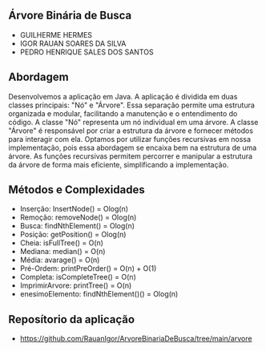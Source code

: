## Árvore Binária de Busca

- GUILHERME HERMES
- IGOR RAUAN SOARES DA SILVA
- PEDRO HENRIQUE SALES DOS SANTOS

## Abordagem

Desenvolvemos a aplicação em Java.
A aplicação é dividida em duas classes principais: "Nó" e "Árvore". Essa separação permite uma estrutura organizada e modular, facilitando a manutenção e o entendimento do código.
A classe "Nó" representa um nó individual em uma árvore.
A classe "Árvore" é responsável por criar a estrutura da árvore e fornecer métodos para interagir com ela.
Optamos por utilizar funções recursivas em nossa implementação, pois essa abordagem se encaixa bem na estrutura de uma árvore. As funções recursivas permitem percorrer e manipular a estrutura da árvore de forma mais eficiente, simplificando a implementação.



## Métodos e Complexidades

- Inserção: InsertNode() = Olog(n)
- Remoção: removeNode() = Olog(n)
- Busca: findNthElement() = Olog(n)
- Posição: getPosition() = Olog(n)
- Cheia: isFullTree() = O(n)
- Mediana: median() = O(n)
- Média: avarage() = O(n)
- Pré-Ordem: printPreOrder() = O(n) + O(1)
- Completa: isCompleteTree() = O(n)
- ImprimirArvore: printTree() = O(n)
- enesimoElemento: findNthElement()() = Olog(n)

## Reposítorio da aplicação
- https://github.com/RauanIgor/ArvoreBinariaDeBusca/tree/main/arvore



